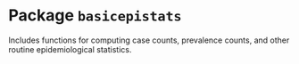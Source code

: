
<!-- generated by R package codedoc; do not modify! -->

# Package `basicepistats`


Includes functions for computing case counts, prevalence counts,
and other routine epidemiological statistics.


